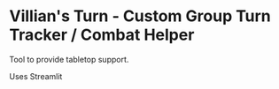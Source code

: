 # Villian's Turn - Custom Group Turn Tracker / Combat Helper
Tool to provide tabletop support.

Uses Streamlit
